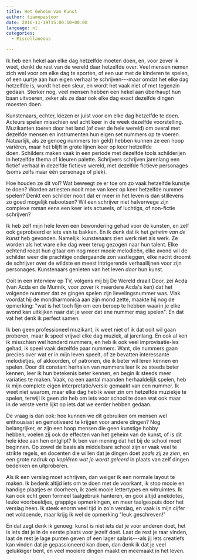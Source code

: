 ```yaml
---
title: Het Geheim van Kunst
author: tiamopastoor
date: 2016-11-19T15:00:10+00:00
language: nl
categories:
  - Miscellaneous

---
```

Ik heb een hekel aan elke dag hetzelfde moeten doen, en, voor zover ik weet, denkt de rest van de wereld daar hetzelfde over. Veel mensen nemen zich wel voor om elke dag te sporten, of een uur met de kinderen te spelen, of een uurtje aan hun eigen verhaal te schrijven---maar omdat het elke dag hetzelfde is, wordt het een sleur, en wordt het vaak niet of met tegenzin gedaan. Sterker nog, veel mensen hebben een hekel aan überhaupt hun baan uitvoeren, zeker als ze daar ook elke dag exact dezelfde dingen moesten doen.

Kunstenaars, echter, kiezen er juist voor om elke dag hetzelfde te doen. Acteurs spelen misschien wel acht keer in de week dezelfde voorstelling. Muzikanten toeren door het land (of over de hele wereld) om overal met dezelfde mensen en instrumenten hun eigen set nummers op te voeren. Natuurlijk, als ze genoeg nummers (en geld) hebben kunnen ze een hoop variëren, maar het blijft in grote lijnen keer op keer hetzelfde doen. Schilders maken vaak in een periode met dezelfde tools schilderijen in hetzelfde thema of kleuren palette. Schrijvers schrijven jarenlang een fictief verhaal in dezelfde fictieve wereld, met dezelfde fictieve personages (soms zelfs maar één personage of plek).


Hoe houden ze dit vol? Wat beweegt ze er toe om zo vaak hetzelfde kunstje te doen? Worden artiesten nooit moe van keer op keer hetzelfde nummer spelen? Denkt een schilder nooit dat er meer in het leven is dan stillevens zo goed mogelijk nabootsen? Wil een schrijver niet halverwege zijn complexe roman eens een keer iets actueels, of luchtigs, of non-fictie schrijven?

Ik heb zelf mijn hele leven een bewondering gehad voor de kunsten, en zelf ook geprobeerd er iets van te bakken. En ik denk dat ik het _geheim van de kunst_ heb gevonden. Namelijk: kunstenaars zien werk niet als werk. Ze worden als het ware elke dag weer terug gezogen naar hun talent. Elke ochtend roept hun gitaar om nog meer mooie melodieën, elke avond wil de schilder weer die prachtige ondergaande zon vastleggen, elke nacht droomt de schrijver over de wildste en meest intrigerende verhaallijnen voor zijn personages. Kunstenaars genieten van het leven _door_ hun kunst.

Ooit in een interview op TV, volgens mij bij De Wereld draait Door, zei Acda (van Acda en de Munnik, voor zover ik meerdere Acda's ken) dat het volgende nummer dat ze gingen spelen zijn lievelingsnummer was. Vlak voordat hij de mondharmonica aan zijn mond zette, maakte hij nog de opmerking: "wat is het toch fijn om een beroep te hebben waarin je elke avond kan uitkijken naar dat je weer dat ene nummer mag spelen". En dat vat het denk ik perfect samen.

Ik ben geen professioneel muzikant, ik weet niet of ik dat ooit wil gaan proberen, maar ik speel vrijwel elke dag muziek, al jarenlang. En ook al ken ik misschien wel honderd nummers, en heb ik ook veel improvisatie-les gehad, ik speel vaak dezelfde paar nummers. Want, die nummers gaan precies over wat er in mijn leven speelt, of ze bevatten interessante melodietjes, of akkoorden, of patronen, die ik beter wil leren kennen en spelen. Door dit constant herhalen van nummers leer ik ze steeds beter kennen, leer ik hun betekenis beter kennen, en begin ik steeds meer variaties te maken. Vaak, na een aantal maanden herhaaldelijk spelen, heb ik mijn complete eigen interpretatie/versie gemaakt van een nummer. Ik weet niet waarom, maar elke dag heb ik weer zin om hetzelfde muziekje te spelen, terwijl ik geen zin heb om iets voor school te doen wat ook maar in de verste verte lijkt op iets dat we eerder hebben gedaan.

De vraag is dan ook: hoe kunnen we dit gebruiken om mensen wel enthousiast en gemotiveerd te krijgen voor andere dingen? Nog belangrijker, er zijn een hoop mensen die geen kunstige hobby hebben, voelen zij ook de effecten van het geheim van de kunst, of is dit hele idee aan hen ontglipt? Ik ben van mening dat het bij de school moet beginnen. Op zowel de basis als middelbare school zijn er vaak veel te strikte regels, en docenten die willen dat je dingen doet _zoals zij ze zien_, en een grote nadruk op _kopiëren wat je wordt geleerd_ in plaats van zelf dingen bedenken en uitproberen.

Als ik een verslag moet schrijven, dan weiger ik een normale layout te maken. Ik bedenk altijd iets om te doen met de voorkant, ik stop mooie en handige plaatjes er doorheen, ik zoek mooie lettertypes en witruimtes. Ik kan ook echt geen formeel taalgebruik hanteren, en gooi altijd anekdotes, leuke voorbeeldjes, grappige opmerkingen, en meer taalgespuis door het verslag heen. Ik steek enorm veel tijd in zo'n verslag, en vaak is mijn cijfer net voldoende, maar krijg ik wel de opmerking "leuk geschreven!"

En dat zegt denk ik genoeg: kunst is niet iets dat je voor anderen doet, het is iets dat je in de eerste plaats voor jezelf doet. Laat de rest je raar vinden, laat de rest je lage punten geven of een lager salaris---als jij iets creatiefs kan vinden dat je gepassioneerd kan doen, dan denk ik dat je veel gelukkiger bent, en veel mooiere dingen maakt en meemaakt in het leven.